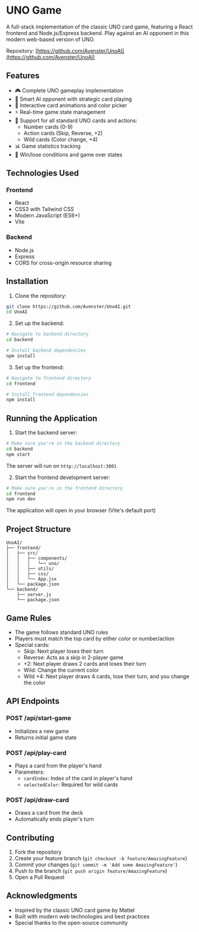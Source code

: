 # UNO Game

A full-stack implementation of the classic UNO card game, featuring a React frontend and Node.js/Express backend. Play against an AI opponent in this modern web-based version of UNO.

Repository: [https://github.com/Avenster/UnoAI](https://github.com/Avenster/UnoAI)

## Features

- 🎮 Complete UNO gameplay implementation
- 🤖 Smart AI opponent with strategic card playing
- 🎨 Interactive card animations and color picker
- ⚡ Real-time game state management
- 🎯 Support for all standard UNO cards and actions:
  - Number cards (0-9)
  - Action cards (Skip, Reverse, +2)
  - Wild cards (Color change, +4)
- 📊 Game statistics tracking
- 🎉 Win/lose conditions and game over states

## Technologies Used

### Frontend
- React
- CSS3 with Tailwind CSS
- Modern JavaScript (ES6+)
- Vite

### Backend
- Node.js
- Express
- CORS for cross-origin resource sharing

## Installation

1. Clone the repository:
```bash
git clone https://github.com/Avenster/UnoAI.git
cd UnoAI
```

2. Set up the backend:
```bash
# Navigate to backend directory
cd backend

# Install backend dependencies
npm install
```

3. Set up the frontend:
```bash
# Navigate to frontend directory
cd frontend

# Install frontend dependencies
npm install
```

## Running the Application

1. Start the backend server:
```bash
# Make sure you're in the backend directory
cd backend
npm start
```
The server will run on `http://localhost:3001`

2. Start the frontend development server:
```bash
# Make sure you're in the frontend directory
cd frontend
npm run dev
```
The application will open in your browser (Vite's default port)

## Project Structure

```
UnoAI/
├── frontend/
│   ├── src/
│   │   ├── components/
│   │   │   └── uno/
│   │   ├── utils/
│   │   ├── css/
│   │   └── App.jsx
│   └── package.json
└── backend/
    ├── server.js
    └── package.json
```

## Game Rules

- The game follows standard UNO rules
- Players must match the top card by either color or number/action
- Special cards:
  - Skip: Next player loses their turn
  - Reverse: Acts as a skip in 2-player game
  - +2: Next player draws 2 cards and loses their turn
  - Wild: Change the current color
  - Wild +4: Next player draws 4 cards, lose their turn, and you change the color

## API Endpoints

### POST /api/start-game
- Initializes a new game
- Returns initial game state

### POST /api/play-card
- Plays a card from the player's hand
- Parameters:
  - `cardIndex`: Index of the card in player's hand
  - `selectedColor`: Required for wild cards

### POST /api/draw-card
- Draws a card from the deck
- Automatically ends player's turn

## Contributing

1. Fork the repository
2. Create your feature branch (`git checkout -b feature/AmazingFeature`)
3. Commit your changes (`git commit -m 'Add some AmazingFeature'`)
4. Push to the branch (`git push origin feature/AmazingFeature`)
5. Open a Pull Request

## Acknowledgments

- Inspired by the classic UNO card game by Mattel
- Built with modern web technologies and best practices
- Special thanks to the open-source community